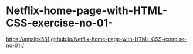﻿# Netflix-home-page-with-HTML-CSS-exercise-no-01-

 https://amalpk531.github.io/Netflix-home-page-with-HTML-CSS-exercise-no-01-/
